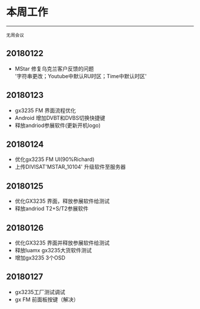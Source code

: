 # 本周工作  
***
`无周会议`  
## 20180122    
- MStar 修复乌克兰客户反馈的问题  
'字符串更改；Youtube中默认RU时区；Time中默认时区'  

## 20180123    
- gx3235 FM 界面流程优化  
- Android 增加DVBT和DVBS切换快捷键  
- 释放andriod参展软件(更新开机logo)    

## 20180124  
- 优化gx3235 FM UI(90%Richard)   
- 上传DIVISAT'MSTAR_10104' 升级软件至服务器  

## 20180125  
- 优化GX3235 界面，释放参展软件给测试  
- 释放andriod T2+S/T2参展软件  

## 20180126  
- 优化GX3235 界面并释放参展软件给测试  
- 释放luamx gx3235大货软件测试  
- 增加gx3235  3个OSD  

## 20180127 
- gx3235工厂测试调试  
- gx FM 前面板按键（解决） 
